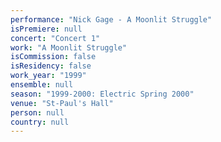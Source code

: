 ```yaml
---
performance: "Nick Gage - A Moonlit Struggle"
isPremiere: null
concert: "Concert 1"
work: "A Moonlit Struggle"
isCommission: false
isResidency: false
work_year: "1999"
ensemble: null
season: "1999-2000: Electric Spring 2000"
venue: "St-Paul's Hall"
person: null
country: null
---
```


